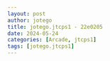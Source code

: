 ```yaml
---
layout: post
author: jotego
title: jotego.jtcps1 - 22e0205
date: 2024-05-24
categories: [Arcade, jtcps1]
tags: [jotego.jtcps1]
---
```


